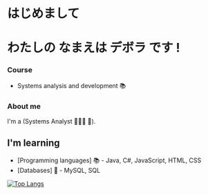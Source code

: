 # はじめまして
# わたしの なまえは デボラ です  !


### Course
  - Systems analysis and development 📚
### About me
I'm a (Systems Analyst 👩🏻‍💻 🚀).

## I'm  learning
- [Programming languages] 📚 - Java, C#, JavaScript, HTML, CSS
- [Databases] 🎲 - MySQL, SQL


[![Top Langs](https://github-readme-stats.vercel.app/api/top-langs/?username=deborafsm&layout=demo)](https://github.com/deborafsm/github-readme-stats)


